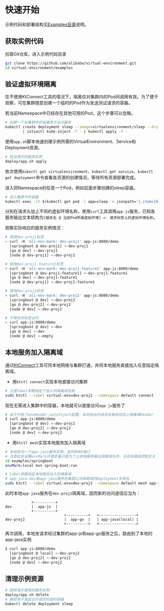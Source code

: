 # 快速开始

示例代码和部署结构见[Examples目录](https://github.com/alibaba/virtual-environment/tree/master/examples)说明。

## 获取实例代码

拉取Git仓库，进入示例代码目录

```bash
git clone https://github.com/alibaba/virtual-environment.git
cd virtual-environment/examples
```

## 验证虚拟环境隔离

在不使用KtConnect工具的情况下，隔离仅对集群内的Pod间调用有效。为了便于观察，可在集群随意创建一个临时的Pod作为发送测试请求的容器。

若当前Namespace中已经存在其他可用的Pod，这个步骤可以忽略。

```bash
# 创建一个在集群中的容器用于访问服务
kubectl create deployment sleep --image=virtualenvironment/sleep --dry-run -o yaml \
        | istioctl kube-inject -f - | kubectl apply -f -
```

使用`app.sh`脚本快速创建示例所需的VirtualEnvironment、Service和Deployment资源。

```bash
# 启动演示的服务实例
deploy/app.sh apply
```

依次使用`kubectl get virtualenvironment`、`kubectl get service`、`kubectl get deployment`命令查看各资源的创建情况，等待所有资源部署完成。

进入同Namespace的任意一个Pod，例如前面步骤创建的sleep容器。

```bash
# 进入集群中的容器
kubectl exec -it $(kubectl get pod -l app=sleep -o jsonpath='{.items[0].metadata.name}') /bin/sh
```

分别在请求头加上不同的虚拟环境名称，使用`curl`工具调用`app-js`服务，已知各服务输出文本结构为`[服务名 @ 当前Pod所属虚拟环境] <- 请求标签上的虚拟环境名称`。

观察实际响应的服务实例情况：

```bash
# 使用dev-proj1标签
> curl -H 'ali-env-mark: dev-proj1' app-js:8080/demo
  [springboot @ dev-proj1] <-dev-proj1
  [go @ dev] <-dev-proj1
  [node @ dev-proj1] <-dev-proj1

# 使用dev-proj1-feature1标签
> curl -H 'ali-env-mark: dev-proj1-feature1' app-js:8080/demo
  [springboot @ dev-proj1-feature1] <-dev-proj1-feature1
  [go @ dev] <-dev-proj1-feature1
  [node @ dev-proj1] <-dev-proj1-feature1

# 使用dev-proj2标签
> curl -H 'ali-env-mark: dev-proj2' app-js:8080/demo
  [springboot @ dev] <-dev-proj2
  [go @ dev-proj2] <-dev-proj2
  [node @ dev] <-dev-proj2

# 不带任何标签访问
> curl app-js:8080/demo
  [springboot @ dev] <-dev
  [go @ dev] <-dev
  [node @ dev] <-empty
```

## 本地服务加入隔离域

通过[KtConnect](https://github.com/alibaba/kt-connect)工具可将本地网络与集群打通，并将本地服务直接加入任意指定隔离域。

- 用`ktctl connect`实现本地直接访问集群

```bash
# 注意label参数指定了加入的隔离域名称
sudo ktctl --label virtual-env=dev-proj2 --namespace default connect
```

现在无需进入集群中的容器，本地就可以直接访问`app-js`服务了

```bash
# 由于开启了envHeader.autoInject配置，本地发出的请求会被自动加上隔离域Header
$ curl app-js:8080/demo
  [springboot @ dev] <-dev-proj2
  [go @ dev-proj2] <-dev-proj2
  [node @ dev] <-dev-proj2
```

- 用`ktctl mesh`实现本地服务加入隔离域

```bash
# 本地启动一个app-java服务实例，监听8080端口
# 注意此处设置envMark环境变量只是为了让本地服务输出隔离域名称，与实际路由控制无关
cd examples/springboot
envMark=local mvn spring-boot:run

# label参数指定本地服务加入的隔离域
# app-java-dev是app-java服务在集群公共隔离域的Deployment实例名
sudo ktctl --label virtual-env=dev-proj2 --namespace default mesh app-java-dev --expose 8080
```

此时本地`app-java`服务在`dev-proj2`隔离域，因而新的访问途径应当为：


```
            +----------+
dev         |  app-js  |
            +----------+
                           +----------+   +-----------------+
dev-proj2                  |  app-go  |   | app-java(local) |
                           +----------+   +-----------------+
```

再次调用，本地发请求经过集群的app-js和app-go服务之后，路由到了本地的app-java实例

```bash
$ curl app-js:8080/demo
  [springboot @ local] <-dev-proj2
  [go @ dev-proj2] <-dev-proj2
  [node @ dev] <-dev-proj2
```

## 清理示例资源

```bash
# 删除演示使用的服务实例
deploy/app.sh delete
# 删除用于发起访问请求的临时容器
kubectl delete deployment sleep
```
